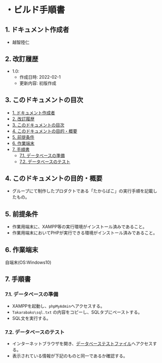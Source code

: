 <!-- omit in toc -->
# ・ビルド手順書 
 
 <a id="sec1"></a>

## 1. ドキュメント作成者

-  越智陸仁

<a id="sec2"></a>

## 2. 改訂履歴

- 1.0:
  - 作成日時: 2022-02-1
  - 更新内容: 初版作成

<a id="sec3"></a>

## 3. このドキュメントの目次

- [1. ドキュメント作成者](#1-ドキュメント作成者)
- [2. 改訂履歴](#2-改訂履歴)
- [3. このドキュメントの目次](#3-このドキュメントの目次)
- [4. このドキュメントの目的・概要](#4-このドキュメントの目的概要)
- [5. 前提条件](#5-前提条件)
- [6. 作業端末](#6-作業端末)
- [7. 手順書](#7-手順書)
  - [7.1. データベースの準備](#71-データベースの準備)
  - [7.2. データベースのテスト](#72-データベースのテスト)

<a id="sec4"></a>

## 4. このドキュメントの目的・概要

- グループにて制作したプロダクトである「たからばこ」の実行手順を記載したもの。

<a id="sec5"></a>

## 5. 前提条件

- 作業用端末に、XAMPP等の実行環境がインストール済みであること。
- 作業用端末においてPHPが実行できる環境がインストール済みであること。

<a id="sec6"></a>

## 6. 作業端末

自端末(OS:Windows10)

<a id="sec7"></a>

## 7. 手順書

### 7.1. データベースの準備

- XAMPPを起動し、`phpMyAdmin`へアクセスする。
- `Takarabako\sql.txt` の内容をコピーし、SQLタブにペーストする。
- SQL文を実行する。

### 7.2. データベースのテスト

- インターネットブラウザを開き、[データベーステストファイル](http://localhost/shop01008/data/dbconfirm.php)へアクセスする。
- 表示されている情報が下記のものと同一であるか確認する。
